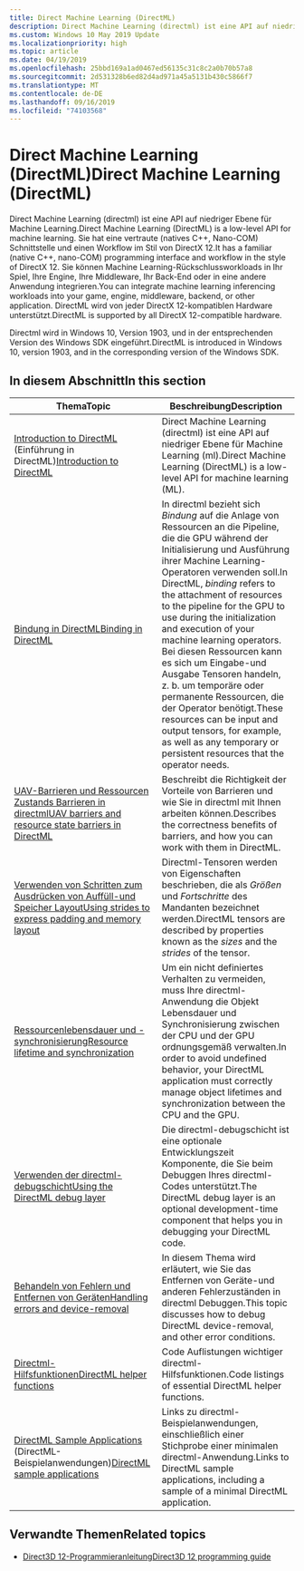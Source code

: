 ```yaml
---
title: Direct Machine Learning (DirectML)
description: Direct Machine Learning (directml) ist eine API auf niedriger Ebene für Machine Learning. Sie hat eine vertraute (natives C++, Nano-COM) Schnittstelle und einen Workflow im Stil von DirectX 12.
ms.custom: Windows 10 May 2019 Update
ms.localizationpriority: high
ms.topic: article
ms.date: 04/19/2019
ms.openlocfilehash: 25bbd169a1ad0467ed56135c31c8c2a0b70b57a8
ms.sourcegitcommit: 2d531328b6ed82d4ad971a45a5131b430c5866f7
ms.translationtype: MT
ms.contentlocale: de-DE
ms.lasthandoff: 09/16/2019
ms.locfileid: "74103568"
---
```

# <a name="direct-machine-learning-directml"></a><span data-ttu-id="3ab75-104">Direct Machine Learning (DirectML)</span><span class="sxs-lookup"><span data-stu-id="3ab75-104">Direct Machine Learning (DirectML)</span></span>

<span data-ttu-id="3ab75-105">Direct Machine Learning (directml) ist eine API auf niedriger Ebene für Machine Learning.</span><span class="sxs-lookup"><span data-stu-id="3ab75-105">Direct Machine Learning (DirectML) is a low-level API for machine learning.</span></span> <span data-ttu-id="3ab75-106">Sie hat eine vertraute (natives C++, Nano-COM) Schnittstelle und einen Workflow im Stil von DirectX 12.</span><span class="sxs-lookup"><span data-stu-id="3ab75-106">It has a familiar (native C++, nano-COM) programming interface and workflow in the style of DirectX 12.</span></span> <span data-ttu-id="3ab75-107">Sie können Machine Learning-Rückschlussworkloads in Ihr Spiel, Ihre Engine, Ihre Middleware, Ihr Back-End oder in eine andere Anwendung integrieren.</span><span class="sxs-lookup"><span data-stu-id="3ab75-107">You can integrate machine learning inferencing workloads into your game, engine, middleware, backend, or other application.</span></span> <span data-ttu-id="3ab75-108">DirectML wird von jeder DirectX 12-kompatiblen Hardware unterstützt.</span><span class="sxs-lookup"><span data-stu-id="3ab75-108">DirectML is supported by all DirectX 12-compatible hardware.</span></span>

<span data-ttu-id="3ab75-109">Directml wird in Windows 10, Version 1903, und in der entsprechenden Version des Windows SDK eingeführt.</span><span class="sxs-lookup"><span data-stu-id="3ab75-109">DirectML is introduced in Windows 10, version 1903, and in the corresponding version of the Windows SDK.</span></span>

## <a name="in-this-section"></a><span data-ttu-id="3ab75-110">In diesem Abschnitt</span><span class="sxs-lookup"><span data-stu-id="3ab75-110">In this section</span></span>

| <span data-ttu-id="3ab75-111">Thema</span><span class="sxs-lookup"><span data-stu-id="3ab75-111">Topic</span></span> | <span data-ttu-id="3ab75-112">Beschreibung</span><span class="sxs-lookup"><span data-stu-id="3ab75-112">Description</span></span> |
|-|-|
| <span data-ttu-id="3ab75-113">[Introduction to DirectML](dml-intro.md) (Einführung in DirectML)</span><span class="sxs-lookup"><span data-stu-id="3ab75-113">[Introduction to DirectML](dml-intro.md)</span></span> | <span data-ttu-id="3ab75-114">Direct Machine Learning (directml) ist eine API auf niedriger Ebene für Machine Learning (ml).</span><span class="sxs-lookup"><span data-stu-id="3ab75-114">Direct Machine Learning (DirectML) is a low-level API for machine learning (ML).</span></span> |
| [<span data-ttu-id="3ab75-115">Bindung in DirectML</span><span class="sxs-lookup"><span data-stu-id="3ab75-115">Binding in DirectML</span></span>](dml-binding.md) | <span data-ttu-id="3ab75-116">In directml bezieht sich *Bindung* auf die Anlage von Ressourcen an die Pipeline, die die GPU während der Initialisierung und Ausführung ihrer Machine Learning-Operatoren verwenden soll.</span><span class="sxs-lookup"><span data-stu-id="3ab75-116">In DirectML, *binding* refers to the attachment of resources to the pipeline for the GPU to use during the initialization and execution of your machine learning operators.</span></span> <span data-ttu-id="3ab75-117">Bei diesen Ressourcen kann es sich um Eingabe-und Ausgabe Tensoren handeln, z. b. um temporäre oder permanente Ressourcen, die der Operator benötigt.</span><span class="sxs-lookup"><span data-stu-id="3ab75-117">These resources can be input and output tensors, for example, as well as any temporary or persistent resources that the operator needs.</span></span> |
| [<span data-ttu-id="3ab75-118">UAV-Barrieren und Ressourcen Zustands Barrieren in directml</span><span class="sxs-lookup"><span data-stu-id="3ab75-118">UAV barriers and resource state barriers in DirectML</span></span>](dml-barriers.md) | <span data-ttu-id="3ab75-119">Beschreibt die Richtigkeit der Vorteile von Barrieren und wie Sie in directml mit Ihnen arbeiten können.</span><span class="sxs-lookup"><span data-stu-id="3ab75-119">Describes the correctness benefits of barriers, and how you can work with them in DirectML.</span></span> |
| [<span data-ttu-id="3ab75-120">Verwenden von Schritten zum Ausdrücken von Auffüll-und Speicher Layout</span><span class="sxs-lookup"><span data-stu-id="3ab75-120">Using strides to express padding and memory layout</span></span>](dml-strides.md) | <span data-ttu-id="3ab75-121">Directml-Tensoren werden von Eigenschaften beschrieben, die als *Größen* und *Fortschritte* des Mandanten bezeichnet werden.</span><span class="sxs-lookup"><span data-stu-id="3ab75-121">DirectML tensors are described by properties known as the *sizes* and the *strides* of the tensor.</span></span> |
| [<span data-ttu-id="3ab75-122">Ressourcenlebensdauer und -synchronisierung</span><span class="sxs-lookup"><span data-stu-id="3ab75-122">Resource lifetime and synchronization</span></span>](dml-resource-lifetime.md) | <span data-ttu-id="3ab75-123">Um ein nicht definiertes Verhalten zu vermeiden, muss Ihre directml-Anwendung die Objekt Lebensdauer und Synchronisierung zwischen der CPU und der GPU ordnungsgemäß verwalten.</span><span class="sxs-lookup"><span data-stu-id="3ab75-123">In order to avoid undefined behavior, your DirectML application must correctly manage object lifetimes and synchronization between the CPU and the GPU.</span></span> |
| [<span data-ttu-id="3ab75-124">Verwenden der directml-debugschicht</span><span class="sxs-lookup"><span data-stu-id="3ab75-124">Using the DirectML debug layer</span></span>](dml-debug-layer.md) | <span data-ttu-id="3ab75-125">Die directml-debugschicht ist eine optionale Entwicklungszeit Komponente, die Sie beim Debuggen Ihres directml-Codes unterstützt.</span><span class="sxs-lookup"><span data-stu-id="3ab75-125">The DirectML debug layer is an optional development-time component that helps you in debugging your DirectML code.</span></span> |
| [<span data-ttu-id="3ab75-126">Behandeln von Fehlern und Entfernen von Geräten</span><span class="sxs-lookup"><span data-stu-id="3ab75-126">Handling errors and device-removal</span></span>](dml-errors.md) | <span data-ttu-id="3ab75-127">In diesem Thema wird erläutert, wie Sie das Entfernen von Geräte-und anderen Fehlerzuständen in directml Debuggen.</span><span class="sxs-lookup"><span data-stu-id="3ab75-127">This topic discusses how to debug DirectML device-removal, and other error conditions.</span></span> |
| [<span data-ttu-id="3ab75-128">Directml-Hilfsfunktionen</span><span class="sxs-lookup"><span data-stu-id="3ab75-128">DirectML helper functions</span></span>](dml-helper-functions.md) | <span data-ttu-id="3ab75-129">Code Auflistungen wichtiger directml-Hilfsfunktionen.</span><span class="sxs-lookup"><span data-stu-id="3ab75-129">Code listings of essential DirectML helper functions.</span></span> |
| <span data-ttu-id="3ab75-130">[DirectML Sample Applications](dml-min-app.md) (DirectML-Beispielanwendungen)</span><span class="sxs-lookup"><span data-stu-id="3ab75-130">[DirectML sample applications](dml-min-app.md)</span></span> | <span data-ttu-id="3ab75-131">Links zu directml-Beispielanwendungen, einschließlich einer Stichprobe einer minimalen directml-Anwendung.</span><span class="sxs-lookup"><span data-stu-id="3ab75-131">Links to DirectML sample applications, including a sample of a minimal DirectML application.</span></span> |

## <a name="related-topics"></a><span data-ttu-id="3ab75-132">Verwandte Themen</span><span class="sxs-lookup"><span data-stu-id="3ab75-132">Related topics</span></span>

* [<span data-ttu-id="3ab75-133">Direct3D 12-Programmieranleitung</span><span class="sxs-lookup"><span data-stu-id="3ab75-133">Direct3D 12 programming guide</span></span>](directx-12-programming-guide.md)
